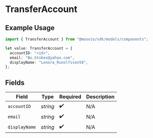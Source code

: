 # TransferAccount

## Example Usage

```typescript
import { TransferAccount } from "@moovio/sdk/models/components";

let value: TransferAccount = {
  accountID: "<id>",
  email: "Bo.Stokes@yahoo.com",
  displayName: "Lenora_Runolfsson58",
};
```

## Fields

| Field              | Type               | Required           | Description        |
| ------------------ | ------------------ | ------------------ | ------------------ |
| `accountID`        | *string*           | :heavy_check_mark: | N/A                |
| `email`            | *string*           | :heavy_check_mark: | N/A                |
| `displayName`      | *string*           | :heavy_check_mark: | N/A                |